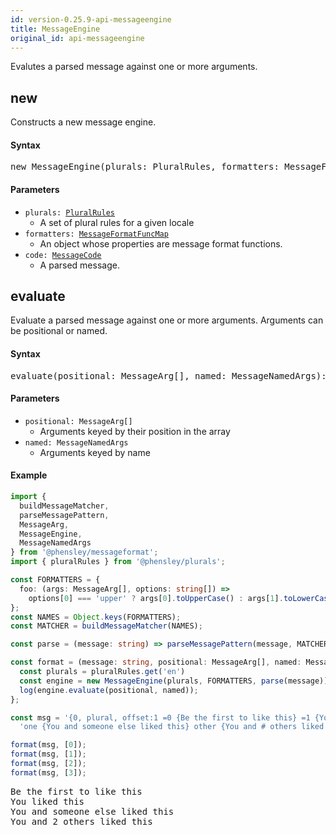 ```yaml
---
id: version-0.25.9-api-messageengine
title: MessageEngine
original_id: api-messageengine
---
```


Evalutes a parsed message against one or more arguments.

## new

Constructs a new message engine.

#### Syntax

<pre class="syntax">
new MessageEngine(plurals: PluralRules, formatters: MessageFormatFuncMap, code: MessageCode)
</pre>

#### Parameters

  - <code class="def">plurals: <span>[PluralRules](api-pluralrules)</span></code>
    - A set of plural rules for a given locale
  - <code class="def">formatters: <span>[MessageFormatFuncMap](api-messageformatfuncmap.html)</span></code>
    - An object whose properties are message format functions.
  - <code class="def">code: <span>[MessageCode](api-messagecode.html)</span></code>
    - A parsed message.

## evaluate

Evaluate a parsed message against one or more arguments. Arguments can be positional or named.

#### Syntax

<pre class="syntax">
evaluate(positional: MessageArg[], named: MessageNamedArgs): string
</pre>

#### Parameters

  - <code class="def">positional: <span>MessageArg[]</span></code>
    - Arguments keyed by their position in the array
  - <code class="def">named: <span>MessageNamedArgs</span></code>
    - Arguments keyed by name

#### Example

```typescript
import {
  buildMessageMatcher,
  parseMessagePattern,
  MessageArg,
  MessageEngine,
  MessageNamedArgs
} from '@phensley/messageformat';
import { pluralRules } from '@phensley/plurals';

const FORMATTERS = {
  foo: (args: MessageArg[], options: string[]) =>
    options[0] === 'upper' ? args[0].toUpperCase() : args[1].toLowerCase()
};
const NAMES = Object.keys(FORMATTERS);
const MATCHER = buildMessageMatcher(NAMES);

const parse = (message: string) => parseMessagePattern(message, MATCHER);

const format = (message: string, positional: MessageArg[], named: MessageNamedArgs = {}) => {
  const plurals = pluralRules.get('en')
  const engine = new MessageEngine(plurals, FORMATTERS, parse(message));
  log(engine.evaluate(positional, named));
};

const msg = '{0, plural, offset:1 =0 {Be the first to like this} =1 {You liked this} ' +
  'one {You and someone else liked this} other {You and # others liked this}}';

format(msg, [0]);
format(msg, [1]);
format(msg, [2]);
format(msg, [3]);
```
<pre class="output">
Be the first to like this
You liked this
You and someone else liked this
You and 2 others liked this
</pre>
